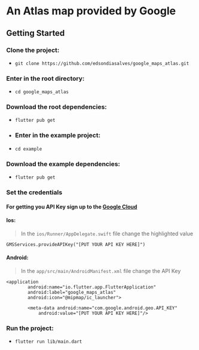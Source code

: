 <h1>An Atlas map provided by Google</h1>

## Getting Started

### Clone the project:
* `git clone https://github.com/edsondiasalves/google_maps_atlas.git`
### Enter in the root directory: 
- `cd google_maps_atlas`
### Download the root dependencies:
* `flutter pub get`
* ### Enter in the example project:
* `cd example`
### Download the example dependencies:
* `flutter pub get`
### Set the credentials
#### For getting you API Key sign up to the [Google Cloud](https://cloud.google.com/)
#### Ios:
> In the `ios/Runner/AppDelegate.swift` file change the highlighted value
```
GMSServices.provideAPIKey("[PUT YOUR API KEY HERE]")
```

#### Android:
> In the `app/src/main/AndroidManifest.xml` file change the API Key

```
<application
        android:name="io.flutter.app.FlutterApplication"
        android:label="google_maps_atlas"
        android:icon="@mipmap/ic_launcher">

        <meta-data android:name="com.google.android.geo.API_KEY"
            android:value="[PUT YOUR API KEY HERE]"/>

```
### Run the project:
* `flutter run lib/main.dart`